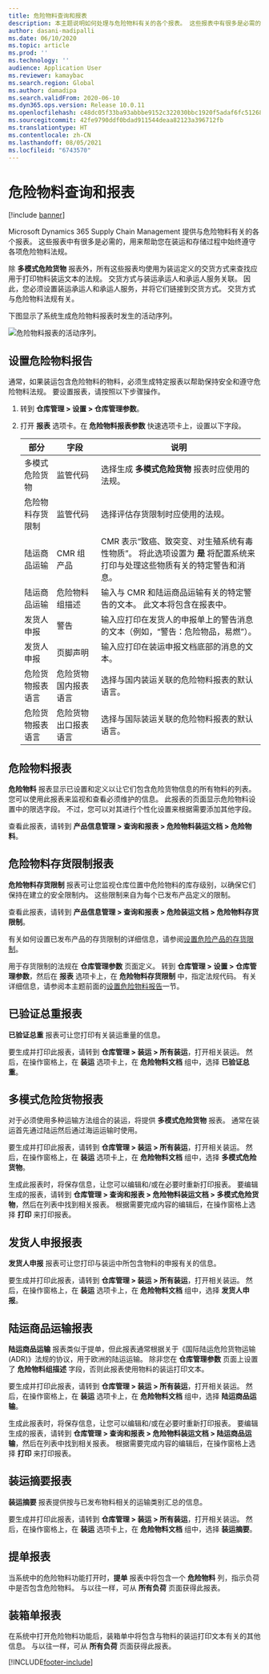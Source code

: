 ```yaml
---
title: 危险物料查询和报表
description: 本主题说明如何处理与危险物料有关的各个报表。 这些报表中有很多是必需的，用来帮助您在装运和存储过程中始终遵守各项危险物料法规。
author: dasani-madipalli
ms.date: 06/10/2020
ms.topic: article
ms.prod: ''
ms.technology: ''
audience: Application User
ms.reviewer: kamaybac
ms.search.region: Global
ms.author: damadipa
ms.search.validFrom: 2020-06-10
ms.dyn365.ops.version: Release 10.0.11
ms.openlocfilehash: c48dc05f33ba93abbbe9152c322030bbc1920f5adaf6fc51268075ac49c3e921
ms.sourcegitcommit: 42fe9790ddf0bdad911544deaa82123a396712fb
ms.translationtype: HT
ms.contentlocale: zh-CN
ms.lasthandoff: 08/05/2021
ms.locfileid: "6743570"
---
```

# <a name="hazardous-materials-inquiries-and-reports"></a>危险物料查询和报表

[!include [banner](../includes/banner.md)]

Microsoft Dynamics 365 Supply Chain Management 提供与危险物料有关的各个报表。 这些报表中有很多是必需的，用来帮助您在装运和存储过程中始终遵守各项危险物料法规。

除 **多模式危险货物** 报表外，所有这些报表均使用为装运定义的交货方式来查找应用于打印物料装运文本的法规。 交货方式与装运承运人和承运人服务关联。 因此，您必须设置装运承运人和承运人服务，并将它们链接到交货方式。 交货方式与危险物料法规有关。

下图显示了系统生成危险物料报表时发生的活动序列。

![危险物料报表的活动序列。](media/hazmat-report-sequence.png "危险物料报表的活动序列")

## <a name="set-up-hazardous-materials-reporting"></a><a name="set-up"></a>设置危险物料报告

通常，如果装运包含危险物料的物料，必须生成特定报表以帮助保持安全和遵守危险物料法规。 要设置报表，请按照以下步骤操作。

1. 转到 **仓库管理 \> 设置 \> 仓库管理参数**。
2. 打开 **报表** 选项卡。在 **危险物料报表参数** 快速选项卡上，设置以下字段。

    | 部分 | 字段 | 说明 |
    |---|---|---|
    | 多模式危险货物 | 监管代码 | 选择生成 **多模式危险货物** 报表时应使用的法规。 |
    | 危险物料存货限制 | 监管代码 | 选择评估存货限制时应使用的法规。 |
    | 陆运商品运输 | CMR 组产品 | CMR 表示“致癌、致突变、对生殖系统有毒性物质”。 将此选项设置为 **是** 将配置系统来打印与处理这些物质有关的特定警告和消息。 |
    | 陆运商品运输 | 危险物料组描述 | 输入与 CMR 和陆运商品运输有关的特定警告的文本。 此文本将包含在报表中。 |
    | 发货人申报 | 警告 | 输入应打印在发货人的申报单上的警告消息的文本（例如，“警告：危险物品，易燃”）。 |
    | 发货人申报 | 页脚声明 | 输入应打印在装运申报文档底部的消息的文本。 |
    | 危险货物报表语言 | 危险货物国内报表语言 | 选择与国内装运关联的危险物料报表的默认语言。 |
    | 危险货物报表语言 | 危险货物出口报表语言 | 选择与国际装运关联的危险物料报表的默认语言。 |

## <a name="hazardous-materials-report"></a>危险物料报表

**危险物料** 报表显示已设置和定义以让它们包含危险货物信息的所有物料的列表。 您可以使用此报表来监视和查看必须维护的信息。 此报表的页面显示危险物料设置中的限选字段。 不过，您可以对其进行个性化设置来根据需要添加其他字段。

查看此报表，请转到 **产品信息管理 \> 查询和报表 \> 危险物料装运文档 \> 危险物料**。

## <a name="hazardous-material-stock-limit-report"></a><a name="stock-limit-report"></a>危险物料存货限制报表

**危险物料存货限制** 报表可让您监视仓库位置中危险物料的库存级别，以确保它们保持在建立的安全限制内。 这些限制来自为每个已发布产品定义的限制。

查看此报表，请转到 **产品信息管理 \> 查询和报表 \> 危险装运文档 \> 危险物料存货限制**。

有关如何设置已发布产品的存货限制的详细信息，请参阅[设置危险产品的存货限制](hazmat-items.md#stock-limits)。

用于存货限制的法规在 **仓库管理参数** 页面定义。 转到 **仓库管理 \> 设置 \> 仓库管理参数**，然后在 **报表** 选项卡上，在 **危险物料存货限制** 中，指定法规代码。 有关详细信息，请参阅本主题前面的[设置危险物料报告](#set-up)一节。

## <a name="verified-gross-mass-report"></a>已验证总重报表

**已验证总重** 报表可让您打印有关装运重量的信息。

要生成并打印此报表，请转到 **仓库管理 \> 装运 \> 所有装运**，打开相关装运。 然后，在操作窗格上，在 **装运** 选项卡上，在 **危险物料文档** 组中，选择 **已验证总重**。

## <a name="multimodal-dangerous-goods-report"></a>多模式危险货物报表

对于必须使用多种运输方法组合的装运，将提供 **多模式危险货物** 报表。 通常在装运首先通过陆运然后通过海运运输时使用。

要生成并打印此报表，请转到 **仓库管理 \> 装运 \> 所有装运**，打开相关装运。 然后，在操作窗格上，在 **装运** 选项卡上，在 **危险物料文档** 组中，选择 **多模式危险货物**。

生成此报表时，将保存信息，让您可以编辑和/或在必要时重新打印报表。 要编辑生成的报表，请转到 **仓库管理 \> 查询和报表 \> 危险物料装运文档 \> 多模式危险货物**，然后在列表中找到相关报表。 根据需要完成内容的编辑后，在操作窗格上选择 **打印** 来打印报表。

## <a name="shippers-declaration-report"></a>发货人申报报表

**发货人申报** 报表可让您打印与装运中所包含物料的申报有关的信息。

要生成并打印此报表，请转到 **仓库管理 \> 装运 \> 所有装运**，打开相关装运。 然后，在操作窗格上，在 **装运** 选项卡上，在 **危险物料文档** 组中，选择 **发货人申报**。

## <a name="carriage-of-merchandise-by-road-report"></a>陆运商品运输报表

**陆运商品运输** 报表类似于提单，但此报表通常根据关于《国际陆运危险货物运输 (ADR)》法规的协议，用于欧洲的陆运运输。 除非您在 **仓库管理参数** 页面上设置了 **危险物料组描述** 字段，否则此报表使用物料的装运打印文本。

要生成并打印此报表，请转到 **仓库管理 \> 装运 \> 所有装运**，打开相关装运。 然后，在操作窗格上，在 **装运** 选项卡上，在 **危险物料文档** 组中，选择 **陆运商品运输**。

生成此报表时，将保存信息，让您可以编辑和/或在必要时重新打印报表。 要编辑生成的报表，请转到 **仓库管理 \> 查询和报表 \> 危险物料装运文档 \> 陆运商品运输**，然后在列表中找到相关报表。 根据需要完成内容的编辑后，在操作窗格上选择 **打印** 来打印报表。

## <a name="shipment-summary-report"></a>装运摘要报表

**装运摘要** 报表提供按与已发布物料相关的运输类别汇总的信息。

要生成并打印此报表，请转到 **仓库管理 \> 装运 \> 所有装运**，打开相关装运。 然后，在操作窗格上，在 **装运** 选项卡上，在 **危险物料文档** 组中，选择 **装运摘要**。

## <a name="bill-of-lading-report"></a>提单报表

当系统中的危险物料功能打开时，**提单** 报表中将包含一个 **危险物料** 列，指示负荷中是否包含危险物料。 与以往一样，可从 **所有负荷** 页面获得此报表。

## <a name="packing-list-report"></a>装箱单报表

在系统中打开危险物料功能后，装箱单中将包含与物料的装运打印文本有关的其他信息。 与以往一样，可从 **所有负荷** 页面获得此报表。


[!INCLUDE[footer-include](../../includes/footer-banner.md)]